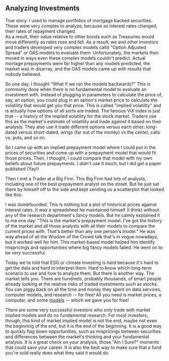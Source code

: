 ## Analyzing Investments

True story: I used to manage portfolios of mortgage backed securities.  These were very complex to analyze, because as interest rates changed, their rates of repayment changed.  
As a result, their value relative to other bonds such as Treasuries would move differently as rates rose and fell.  As a result, we and other investors and traders developed
very complex models calld "Option Adjusted Spread" or OAS models to evaluate them.  Unfortunately, the markets then moved in ways even these complex models couldn't predict. 
Actual mortage prepayments were far higher than any models predicted, the market was in disarray, and the OAS models came up with results that nobody believed.

So one day, I thought "What if we ran the models backwards?"  This is commonly done when there is no fundamental model to evaluate an investment with.
Instead of plugging in parameters to calculate the price of, say, an option, you could 
plug in an option's market price to calculate the volatility that would get you that price.  This is called "implied volatility" and is actually how options of all sorts are traded.
The famous ViX index is just that -- a history of the implied volatility for the stock market.  Traders use this as the market's estimate of volatility and trade against it
based on their analysis.  They also use it trade different options versus each other: long-dated versus short-dated, wings (far out of the money) vs the center, calls vs. puts, and so on.

So I came up with an implied prepayment model where I could put in the prices of securities and come up with a prepayment model that would fit those prices.  Then, I thought,
I could compare that model with my own beliefs about future prepayments.  I didn't use it much, but I did get a paper published (Yay!)

Then I met a Trader at a Big Firm.  This Big Firm had lots of analysts, including one of the best prepayment analyst on the street.  But he just sat there by himself off to the
side and kept sending us a scatterplot that looked like this:

I was dumbfounded.  This is nothing but a plot of historical prices against interest rates.  It was a spreadsheet he maintained himself (I think) without any of the research
department's fancy models.  But he calmly explained it to me one day: "This is the market's prepayment model.  I've got the history of the market and all those analysts with
all their models to compare the current prices with.  That's better than any one person's model."  He was way ahead of all the Wisdom of the Crowd talk that's in vogue nowadays, 
but it worked well for him.  This market-based model helped him identify mispricings and opportunities where big fancy models failed.  He went on to be _very_ successful.  

Today we're told that ESG or climate investing is hard because it's hard to get the data and hard to interpret them.  Hard to know which long-term scenario to use and how to 
analyze them.  But there is another way.  The market tells you.  There are hundreds, probably thousands, of smart people already looking at the relative risks of traded 
investments such as stocks.  You can piggy back on all the time and money they spent on data services, computer models, and research -- for free!  All you need is market prices,
a computer, and some [models](https://github.com/opentaps/open-climate-investing) -- which we gave you for free!

There are some very successful investors who only trade with market implied models and do no fundamental research.
For most investors, though, this kind of market implied model is not the end, maybe not even the beginning of the end, but it is the end of the beginning.
It is a good way to quickly flag down opportunities, such as mispricings between securities and differences between the market's thinking and your fundamental analysis.
It is a great check on your analysis, those "Am I Sure?" moments that could save your career.  It is also the best way to make sure that a fund you're sold really does
what they said it would do.

